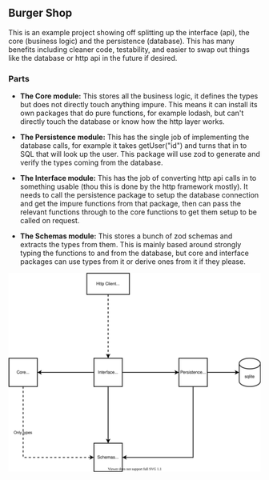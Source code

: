 
## Burger Shop

This is an example project showing off splitting up the interface (api), the core (business logic) and the persistence (database). This has many benefits including cleaner code, testability, and easier to swap out things like the database or http api in the future if desired.

### Parts

- **The Core module:** This stores all the business logic, it defines the types but does not directly touch anything impure. This means it can install its own packages that do pure functions, for example lodash, but can't directly touch the database or know how the http layer works.

- **The Persistence module:** This has the single job of implementing the database calls, for example it takes getUser("id") and turns that in to SQL that will look up the user. This package will use zod to generate and verify the types coming from the database.

- **The Interface module:** This has the job of converting http api calls in to something usable (thou this is done by the http framework mostly). It needs to call the persistence package to setup the database connection and get the impure functions from that package, then can pass the relevant functions through to the core functions to get them setup to be called on request.

- **The Schemas module:** This stores a bunch of zod schemas and extracts the types from them. This is mainly based around strongly typing the functions to and from the database, but core and interface packages can use types from it or derive ones from it if they please. 

![Diagram of the relationship between the modules](./burger-shop.svg)